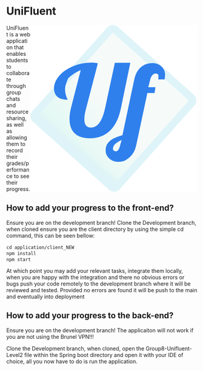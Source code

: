 # UniFluent

<img src="images/logo.png" align="right" />

UniFluent is a web application that enables students to collaborate through group chats and resource sharing, as well as allowing them to record their grades/performance to see their progress.

## How to add your progress to the front-end?

Ensure you are on the development branch! Clone the Development branch, when cloned ensure you are the client directory by using the simple cd command, this can be seen bellow:

```
cd application/client_NEW
npm install
npm start
```

At which point you may add your relevant tasks, integrate them locally, when you are happy with the integration and there no obvious errors or bugs push your code remotely to the development branch where it will be reviewed and tested. Provided no errors are found it will be push to the main and eventually into deployment

## How to add your progress to the back-end?

Ensure you are on the development branch! The applicaiton will not work if you are not using the Brunel VPN!!!

Clone the Development branch, when cloned, open the Group8-Unifluent-Level2 file within the Spring boot directory and open it with your IDE of choice, all you now have to do is run the application.
